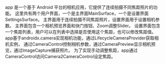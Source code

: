 app 是一个基于 Android 平台的相机应用，它提供了连续拍摄不同焦距照片的功能。
这里共有两个用户界面，一个是主界面MainSurface，一个是设置界面SettingsSurface。
主界面用于连续拍摄不同焦距照片，设置界面用于设置相机参数。
主界面包含一个相机预览界面和快门按钮、Zoom调整Slider。
设置界面包含一个焦距列表，用户可以在列表中选择是否使用这个焦距，也可以修改焦距值。
app基于androidx.camera实现相机功能，通过LifecycleCameraProvider获取相机实例，
通过CameraControl控制相机参数，通过CameraPreview显示相机预览，通过ImageCapture捕获照片。
为了实现手动调整焦距，app通过CameraControl访问Camera2CameraControl设定焦距。
